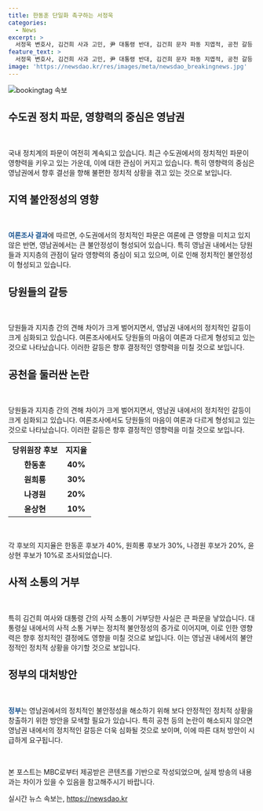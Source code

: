 ```yaml
---
title: 한동훈 단일화 촉구하는 서정욱
categories:
  - News
excerpt: >
  서정욱 변호사, 김건희 사과 고민, 尹 대통령 반대, 김건희 문자 파동 지엽적, 공천 갈등 핵심, 한동훈-김건희 관계, 윤 대통령 반대에도 김건희 사과 고민, 의혹, 공천·문자 논란 등으로 강남권 영향 파악 명백 - 권순표의 뉴스하이킥(MBC 라디오) 출연한 서정욱 변호사와의 교차토크. 김건희는 한동훈 설득했다면 사과 가능성? 한동훈의 명목적 지지 대통령실에서의 공천·갈등 관련 논란. 요약한 것과 차이가 있을 수 있으니 정확한 내용은 방송을 확인하시기 바랍니다.
feature_text: >
  서정욱 변호사, 김건희 사과 고민, 尹 대통령 반대, 김건희 문자 파동 지엽적, 공천 갈등 핵심, 한동훈-김건희 관계, 윤 대통령 반대에도 김건희 사과 고민, 의혹, 공천·문자 논란 등으로 강남권 영향 파악 명백 - 권순표의 뉴스하이킥(MBC 라디오) 출연한 서정욱 변호사와의 교차토크. 김건희는 한동훈 설득했다면 사과 가능성? 한동훈의 명목적 지지 대통령실에서의 공천·갈등 관련 논란. 요약한 것과 차이가 있을 수 있으니 정확한 내용은 방송을 확인하시기 바랍니다.
image: 'https://newsdao.kr/res/images/meta/newsdao_breakingnews.jpg'
---
```


<p><img src="https://newsdao.kr/res/images/meta/newsdao_breakingnews.jpg" alt="bookingtag 속보" /></p>

<h2 data-ke-size="size26">수도권 정치 파문, 영향력의 중심은 영남권</h2>

<p data-ke-size="size16">&nbsp;</p>

<p>국내 정치계의 파문이 여전히 계속되고 있습니다. 최근 수도권에서의 정치적인 파문이 영향력을 키우고 있는 가운데, 이에 대한 관심이 커지고 있습니다. 특히 영향력의 중심은 영남권에서 향후 결선을 향해 불편한 정치적 상황을 겪고 있는 것으로 보입니다.</p></p>

<h2 data-ke-size="size26">지역 불안정성의 영향</h2>

<p data-ke-size="size16">&nbsp;</p>

<p><b><span style="color: #1a5490;">여론조사 결과</span></b>에 따르면, 수도권에서의 정치적인 파문은 여론에 큰 영향을 미치고 있지 않은 반면, 영남권에서는 큰 불안정성이 형성되어 있습니다. 특히 영남권 내에서는 당원들과 지지층의 관점이 달라 영향력의 중심이 되고 있으며, 이로 인해 정치적인 불안정성이 형성되고 있습니다.</p></p>

<h2 data-ke-size="size26">당원들의 갈등</h2>

<p data-ke-size="size16">&nbsp;</p>

<p>당원들과 지지층 간의 견해 차이가 크게 벌어지면서, 영남권 내에서의 정치적인 갈등이 크게 심화되고 있습니다. 여론조사에서도 당원들의 마음이 여론과 다르게 형성되고 있는 것으로 나타났습니다. 이러한 갈등은 향후 결정적인 영향력을 미칠 것으로 보입니다.</p></p>

<h2 data-ke-size="size26">공천을 둘러싼 논란</h2>

<p data-ke-size="size16">&nbsp;</p>

<p>당원들과 지지층 간의 견해 차이가 크게 벌어지면서, 영남권 내에서의 정치적인 갈등이 크게 심화되고 있습니다. 여론조사에서도 당원들의 마음이 여론과 다르게 형성되고 있는 것으로 나타났습니다. 이러한 갈등은 향후 결정적인 영향력을 미칠 것으로 보입니다.</p></p>

<table>
<tbody>
<tr>
<td style="text-align: center; height: 17px;"><b>당위원장 후보</b></td>
<td style="text-align: center; height: 17px;"><b>지지율</b></td>
</tr>
<tr>
<td style="text-align: center; height: 17px;"><b>한동훈</b></td>
<td style="text-align: center; height: 17px;"><b>40%</b></td>
</tr>
<tr>
<td style="text-align: center; height: 17px;"><b>원희룡</b></td>
<td style="text-align: center; height: 17px;"><b>30%</b></td>
</tr>
<tr>
<td style="text-align: center; height: 17px;"><b>나경원</b></td>
<td style="text-align: center; height: 17px;"><b>20%</b></td>
</tr>
<tr>
<td style="text-align: center; height: 17px;"><b>윤상현</b></td>
<td style="text-align: center; height: 17px;"><b>10%</b></td>
</tr>
</tbody>
</table>

<p data-ke-size="size16">&nbsp;</p>

<p>각 후보의 지지율은 한동훈 후보가 40%, 원희룡 후보가 30%, 나경원 후보가 20%, 윤상현 후보가 10%로 조사되었습니다.</p>

<h2 data-ke-size="size26">사적 소통의 거부</h2>

<p data-ke-size="size16">&nbsp;</p>

<p>특히 김건희 여사와 대통령 간의 사적 소통이 거부당한 사실은 큰 파문을 낳았습니다. 대통령실 내에서의 사적 소통 거부는 정치적 불안정성의 증가로 이어지며, 이로 인한 영향력은 향후 정치적인 결정에도 영향을 미칠 것으로 보입니다. 이는 영남권 내에서의 불안정적인 정치적 상황을 야기할 것으로 보입니다.</p></p>

<h2 data-ke-size="size26">정부의 대처방안</h2>

<p data-ke-size="size16">&nbsp;</p>

<p><b><span style="color: #1a5490;">정부</span></b>는 영남권에서의 정치적인 불안정성을 해소하기 위해 보다 안정적인 정치적 상황을 창출하기 위한 방안을 모색할 필요가 있습니다. 특히 공천 등의 논란이 해소되지 않으면 영남권 내에서의 정치적인 갈등은 더욱 심화될 것으로 보이며, 이에 따른 대처 방안이 시급하게 요구됩니다.</p></p>

<p data-ke-size="size16">&nbsp;</p>

<p>본 포스트는 MBC로부터 제공받은 콘텐츠를 기반으로 작성되었으며, 실제 방송의 내용과는 차이가 있을 수 있음을 참고해주시기 바랍니다.</p></p>
실시간 뉴스 속보는, <a href="https://newsdao.kr" rel="dofollow">https://newsdao.kr</a>


